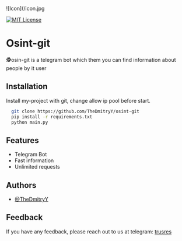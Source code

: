 ![Icon](/icon.jpg


[![MIT License](https://img.shields.io/badge/License-MIT-green.svg)](https://choosealicense.com/licenses/mit/)


# Osint-git

🕵️osin-git is a telegram bot which them you can find information about people by it user






## Installation

Install my-project with git, change allow ip pool before start.

```bash
  git clone https://github.com/TheDmitryY/osint-git
  pip install -r requirements.txt
  python main.py
```
    
## Features

- Telegram Bot
- Fast information
- Unlimited requests


## Authors

- [@TheDmitryY](https://www.github.com/TheDmitryY)

## Feedback

If you have any feedback, please reach out to us at telegram: [trusres](https://t.me/trusres)
